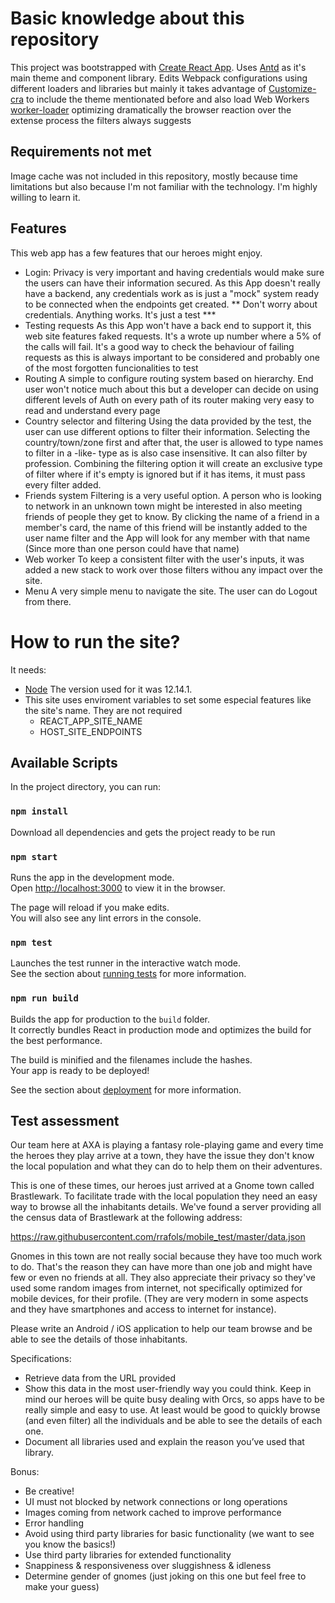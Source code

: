# Basic knowledge about this repository

This project was bootstrapped with [Create React App](https://github.com/facebook/create-react-app). Uses [Antd](https://ant.design/) as it's main theme and component library. Edits Webpack configurations using different loaders and libraries but mainly it takes advantage of [Customize-cra](https://github.com/arackaf/customize-cra) to include the theme mentionated before and also load Web Workers [worker-loader](https://github.com/webpack-contrib/worker-loader) optimizing dramatically the browser reaction over the extense process the filters always suggests

## Requirements not met
Image cache was not included in this repository, mostly because time limitations but also because I'm not familiar with the technology. I'm highly willing to learn it.

## Features
This web app has a few features that our heroes might enjoy.
- Login:
Privacy is very important and having credentials would make sure the users can have their information secured. As this App doesn't really have a backend, any credentials work as is just a "mock" system ready to be connected when the endpoints get created. 
** Don't worry about credentials. Anything works. It's just a test ***
- Testing requests
As this App won't have a back end to support it, this web site features faked requests. It's a wrote up number where a 5% of the calls will fail. It's a good way to check the behaviour of failing requests as this is always important to be considered and probably one of the most forgotten funcionalities to test
- Routing
A simple to configure routing system based on hierarchy. End user won't notice much about this but a developer can decide on using different levels of Auth on every path of its router making very easy to read and understand every page
- Country selector and filtering
Using the data provided by the test, the user can use different options to filter their information. Selecting the country/town/zone first and after that, the user is allowed to type names to filter in a -like- type as is also case insensitive. It can also filter by profession. Combining the filtering option it will create an exclusive type of filter where if it's empty is ignored but if it has items, it must pass every filter added.
- Friends system
Filtering is a very useful option. A person who is looking to network in an unknown town might be interested in also meeting friends of people they get to know. By clicking the name of a friend in a member's card, the name of this friend will be instantly added to the user name filter and the App will look for any member with that name (Since more than one person could have that name)
- Web worker
To keep a consistent filter with the user's inputs, it was added a new stack to work over those filters withou any impact over the site.
- Menu
A very simple menu to navigate the site. The user can do Logout from there.

# How to run the site?

It needs:
* [Node](https://nodejs.org/) The version used for it was 12.14.1. 
* This site uses enviroment variables to set some especial features like the site's name. They are not required
    - REACT_APP_SITE_NAME
    - HOST_SITE_ENDPOINTS

## Available Scripts

In the project directory, you can run:

### `npm install`

Download all dependencies and gets the project ready to be run

### `npm start`

Runs the app in the development mode.<br />
Open [http://localhost:3000](http://localhost:3000) to view it in the browser.

The page will reload if you make edits.<br />
You will also see any lint errors in the console.

### `npm test`

Launches the test runner in the interactive watch mode.<br />
See the section about [running tests](https://facebook.github.io/create-react-app/docs/running-tests) for more information.

### `npm run build`

Builds the app for production to the `build` folder.<br />
It correctly bundles React in production mode and optimizes the build for the best performance.

The build is minified and the filenames include the hashes.<br />
Your app is ready to be deployed!

See the section about [deployment](https://facebook.github.io/create-react-app/docs/deployment) for more information.

## Test assessment

Our team here at AXA is playing a fantasy role-playing game and every time the heroes they play arrive at a town, they have the issue they don't know the local population and what they can do to help them on their adventures.

This is one of these times, our heroes just arrived at a Gnome town called Brastlewark. To facilitate trade with the local population they need an easy way to browse all the inhabitants details. We've found a server providing all the census data of Brastlewark at the following address:

https://raw.githubusercontent.com/rrafols/mobile_test/master/data.json

Gnomes in this town are not really social because they have too much work to do. That's the reason they can have more than one job and might have few or even no friends at all. They also appreciate their privacy so they've used some random images from internet, not specifically optimized for mobile devices, for their profile. (They are very modern in some aspects and they have smartphones and access to internet for instance).

Please write an Android / iOS application to help our team browse and be able to see the details of those inhabitants.

Specifications:

- Retrieve data from the URL provided
- Show this data in the most user-friendly way you could think. Keep in mind our heroes will be quite busy dealing with Orcs, so apps have to be really simple and easy to use. At least would be good to quickly browse (and even filter) all the individuals and be able to see the details of each one.
- Document all libraries used and explain the reason you’ve used that library.

Bonus:

- Be creative!
- UI must not blocked by network connections or long operations
- Images coming from network cached to improve performance
- Error handling
- Avoid using third party libraries for basic functionality (we want to see you know the basics!)
- Use third party libraries for extended functionality
- Snappiness & responsiveness over sluggishness & idleness
- Determine gender of gnomes (just joking on this one but feel free to make your guess)
